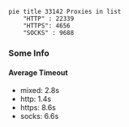 
```mermaid
pie title 33142 Proxies in list
    "HTTP" : 22339
    "HTTPS": 4656
    "SOCKS" : 9688
```

### Some Info
#### Average Timeout

- mixed: 2.8s
- http: 1.4s
- https: 8.6s
- socks: 6.6s
